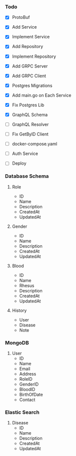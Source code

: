 ### Todo

 - [x] ProtoBuf
 - [x] Add Service
 - [x] Implement Service
 - [x] Add Repository
 - [x] Implement Repository
 - [x] Add GRPC Server
 - [x] Add GRPC Client
 - [x] Postgres Migrations
 - [x] Add main.go on Each Service
 - [x] Fix Postgres Lib
 - [x] GraphQL Schema
 - [ ] GraphQL Resolver
 - [ ] Fix GetByID Client
 - [ ] docker-compose.yaml
 - [ ] Auth Service
 - [ ] Deploy
 

### Database Schema

1. Role
   - ID
   - Name
   - Description
   - CreatedAt
   - UpdatedAt

2. Gender
   - ID
   - Name
   - Description
   - CreatedAt
   - UpdatedAt

3. Blood
   - ID
   - Name
   - Rhesus
   - Description
   - CreatedAt
   - UpdatedAt
   
4. History
   - User
   - Disease
   - Note


### MongoDB

1. User
   - ID
   - Name
   - Email
   - Address
   - RoleID
   - GenderID
   - BloodID
   - BirthOfDate
   - Contact

### Elastic Search

1. Disease
   - ID
   - Name
   - Description
   - CreatedAt
   - UpdatedAt
